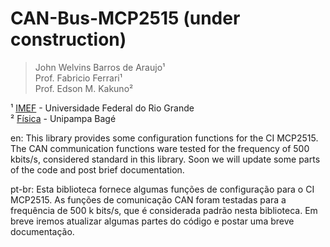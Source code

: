 # CAN-Bus-MCP2515 (under construction)

 >John Welvins Barros de Araujo¹ <br /> 
 >Prof. Fabricio Ferrari¹ <br /> 
 >Prof. Edson M. Kakuno² <br /> 

¹ [IMEF](https://imef.furg.br/) - Universidade Federal do Rio Grande <br /> 
² [Física](http://cursos.unipampa.edu.br/cursos/licenciaturaemfisica/) - Unipampa Bagé <br /> 

en:
This library provides some configuration functions for the CI MCP2515. The CAN communication functions ware tested for the frequency of 500 kbits/s, considered standard in this library. Soon we will update some parts of the code and post brief documentation.

pt-br:
Esta biblioteca fornece algumas funções de configuração para o CI MCP2515. As funções de comunicação CAN foram testadas para a frequência de 500 k bits/s, que é considerada padrão nesta biblioteca. Em breve iremos atualizar algumas partes do código e postar uma breve documentação.
